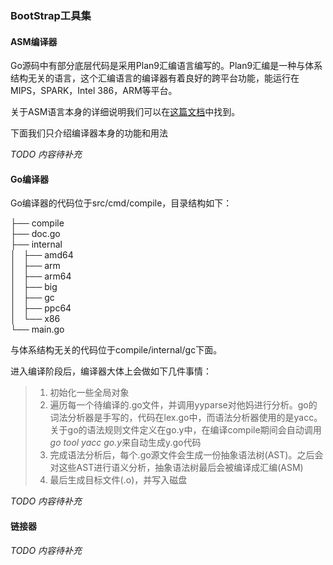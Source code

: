 ### BootStrap工具集

#### ASM编译器

Go源码中有部分底层代码是采用Plan9汇编语言编写的。Plan9汇编是一种与体系结构无关的语言，这个汇编语言的编译器有着良好的跨平台功能，能运行在MIPS，SPARK，Intel 386，ARM等平台。

关于ASM语言本身的详细说明我们可以在[这篇文档](http://plan9.bell-labs.com/sys/doc/asm.html)中找到。

下面我们只介绍编译器本身的功能和用法


*TODO 内容待补充*



#### Go编译器
Go编译器的代码位于src/cmd/compile，目录结构如下：
>
├── compile  
├── doc.go  
├── internal  
│   ├── amd64  
│   ├── arm  
│   ├── arm64  
│   ├── big  
│   ├── gc  
│   ├── ppc64  
│   └── x86  
└── main.go

与体系结构无关的代码位于compile/internal/gc下面。

进入编译阶段后，编译器大体上会做如下几件事情：
> 1. 初始化一些全局对象
> 2. 遍历每一个待编译的.go文件，并调用yyparse对他妈进行分析。go的词法分析器是手写的，代码在lex.go中，而语法分析器使用的是yacc。关于go的语法规则文件定义在go.y中，在编译compile期间会自动调用*go tool yacc go.y*来自动生成y.go代码
> 3. 完成语法分析后，每个.go源文件会生成一份抽象语法树(AST)。之后会对这些AST进行语义分析，抽象语法树最后会被编译成汇编(ASM)
> 4. 最后生成目标文件(.o)，并写入磁盘

*TODO 内容待补充*


#### 链接器

*TODO 内容待补充*
